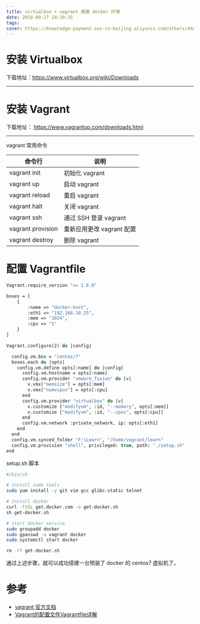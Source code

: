 ```yaml
---
title: virtualbox + vagrant 搭建 docker 环境
date: 2018-09-27 14:39:35
tags:
cover: https://knowledge-payment.oss-cn-beijing.aliyuncs.com/others/44e818397558c3770b38c6978f35cbb6.png
---
```


# 安装 Virtualbox

下载地址：https://www.virtualbox.org/wiki/Downloads

---

# 安装 Vagrant

下载地址： https://www.vagrantup.com/downloads.html

---

 vagrant 常用命令

| 命令行 | 说明 |
| -- | -- |
| vagrant init | 初始化 vagrant |
| vagrant up | 启动 vagrant |
| vagrant reload |  重启 vagrant |
| vagrant halt | 关闭 vagrant |
| vagrant ssh | 通过 SSH 登录 vagrant |
| vagrant provision | 重新应用更改 vagrant 配置 |
| vagrant destroy | 删除 vagrant |


# 配置 Vagrantfile

```vb
Vagrant.require_version ">= 1.6.0"

boxes = [
    {
        :name => "docker-host",
        :eth1 => "192.168.10.15",
        :mem => "1024",
        :cpu => "1"
    }
]

Vagrant.configure(2) do |config|

  config.vm.box = "centos/7"
  boxes.each do |opts|
    config.vm.define opts[:name] do |config|
      config.vm.hostname = opts[:name]
      config.vm.provider "vmware_fusion" do |v|
        v.vmx["memsize"] = opts[:mem]
        v.vmx["numvcpus"] = opts[:cpu]
      end
      config.vm.provider "virtualbox" do |v|
        v.customize ["modifyvm", :id, "--memory", opts[:mem]]
        v.customize ["modifyvm", :id, "--cpus", opts[:cpu]]
      end
      config.vm.network :private_network, ip: opts[:eth1]
    end
  end
  config.vm.synced_folder "F:\Learn", "/home/vagrant/learn"
  config.vm.provision "shell", privileged: true, path: "./setup.sh"
end
```

setup.sh 脚本

```bash
#/bin/sh

# install some tools
sudo yum install -y git vim gcc glibc-static telnet

# install docker
curl -fsSL get.docker.com -o get-docker.sh
sh get-docker.sh

# start docker service
sudo groupadd docker
sudo gpasswd -a vagrant docker
sudo systemctl start docker

rm -rf get-docker.sh
```

通过上述步骤，就可以成功搭建一台预装了 docker 的 centos7 虚拟机了。


# 参考

* [vagrant 官方文档](https://www.vagrantup.com/docs/)
* [Vagrant的配置文件Vagrantfile详解](https://blog.csdn.net/u011781521/article/details/80291765)
